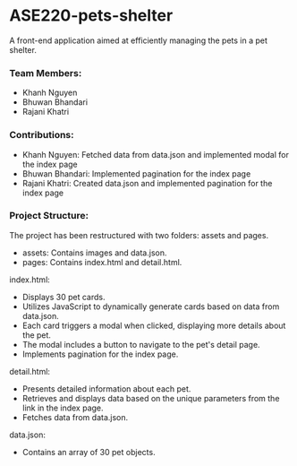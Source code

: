 # ASE220-pets-shelter

A front-end application aimed at efficiently managing the pets in a pet shelter.

### Team Members:

- Khanh Nguyen
- Bhuwan Bhandari
- Rajani Khatri

### Contributions:

- Khanh Nguyen: Fetched data from data.json and implemented modal for the index page
- Bhuwan Bhandari: Implemented pagination for the index page
- Rajani Khatri: Created data.json and implemented pagination for the index page

### Project Structure:

The project has been restructured with two folders: assets and pages.

- assets: Contains images and data.json.
- pages: Contains index.html and detail.html.

 index.html:
  + Displays 30 pet cards.
  + Utilizes JavaScript to dynamically generate cards based on data from data.json.
  + Each card triggers a modal when clicked, displaying more details about the pet.
  + The modal includes a button to navigate to the pet's detail page.
  + Implements pagination for the index page.
    
detail.html:
  + Presents detailed information about each pet.
  + Retrieves and displays data based on the unique parameters from the link in the index page.
  + Fetches data from data.json.
    
data.json:
  + Contains an array of 30 pet objects.
